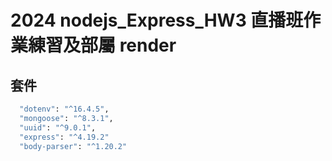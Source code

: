 # 2024 nodejs_Express_HW3 直播班作業練習及部屬 render

## 套件

```sh
  "dotenv": "^16.4.5",
  "mongoose": "^8.3.1",
  "uuid": "^9.0.1",
  "express": "^4.19.2"
  "body-parser": "^1.20.2"
```
